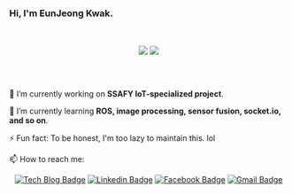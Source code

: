 ### Hi, I'm EunJeong Kwak.

<br>

<div align=center>

<img align="center" src="https://github-readme-stats.vercel.app/api?username=iamkkwak&show_icons=true"> <img align="center" src="https://github-readme-stats.vercel.app/api/top-langs/?username=iamkkwak">

</div>
<!--
![Anurag's github stats](https://github-readme-stats.vercel.app/api?username=iamkkwak&show_icons=true)
![Top Langs](https://github-readme-stats.vercel.app/api/top-langs/?username=iamkkwak)
-->

<br>
<br>

🔭 I’m currently working on **SSAFY IoT-specialized project**.

🌱 I’m currently learning **ROS, image processing, sensor fusion, socket.io, and so on**.

⚡ Fun fact: To be honest, I'm too lazy to maintain this. lol

📫 How to reach me:
<div align=center>

[![Tech Blog Badge](http://img.shields.io/badge/-Tech%20blog-black?style=flat-square&logo=github&link=https://eun-jeong.tistory.com)](https://eun-jeong.tistory.com)  [![Linkedin Badge](https://img.shields.io/badge/-LinkedIn-blue?style=flat-square&logo=Linkedin&logoColor=white&link=www.linkedin.com/in/eun-jeong)](www.linkedin.com/in/eun-jeong)  [![Facebook Badge](https://img.shields.io/badge/facebook-1877f2?style=flat-square&logo=facebook&logoColor=white&link=https://www.facebook.com/kwakeunjeong2)](https://www.facebook.com/kwakeunjeong2)  [![Gmail Badge](https://img.shields.io/badge/Gmail-d14836?style=flat-square&logo=Gmail&logoColor=white&link=mailto:iamkkwak@gmail.com)](mailto:iamkkwak@gmail.com)

</div>

<!--
**iamkkwak/iamkkwak** is a ✨ _special_ ✨ repository because its `README.md` (this file) appears on your GitHub profile.

Here are some ideas to get you started:

- 🔭 I’m currently working on ...
- 🌱 I’m currently learning ...
- 👯 I’m looking to collaborate on ...
- 🤔 I’m looking for help with ...
- 💬 Ask me about ...
- 📫 How to reach me: ...
- 😄 Pronouns: ...
- ⚡ Fun fact: ...
-->
